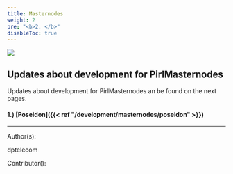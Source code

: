 ```yaml
---
title: Masternodes
weight: 2
pre: "<b>2. </b>"
disableToc: true
---
```


![](/development/images/Pirl_Masternodes_network.jpg)


## Updates about development for PirlMasternodes

Updates about development for PirlMasternodes an be found on the next pages.


#### 1.) [Poseidon]({{< ref "/development/masternodes/poseidon" >}})










---
Author(s):

dptelecom

Contributor():
